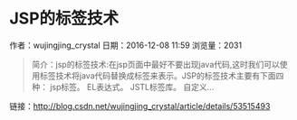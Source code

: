 # JSP的标签技术
作者：wujingjing_crystal
日期：2016-12-08 11:59
浏览量：2031
> 简介：jsp的标签技术:在jsp页面中最好不要出现java代码,这时我们可以使用标签技术将java代码替换成标签来表示。JSP的标签技术主要有下面四种：
jsp标签。
EL表达式。
JSTL标签库。
自定义...

 链接：http://blog.csdn.net/wujingjing_crystal/article/details/53515493
